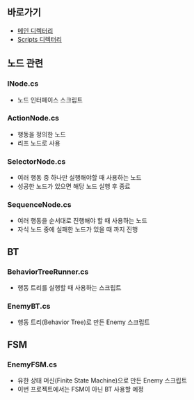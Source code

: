 ## 바로가기
- [메인 디렉터리](https://github.com/Dyoya/CastAway_OpenSource)
- [Scripts 디렉터리](https://github.com/Dyoya/CastAway_OpenSource/tree/main/Assets/Scripts)

## 노드 관련
### INode.cs
- 노드 인터페이스 스크립트

### ActionNode.cs
- 행동을 정의한 노드
- 리프 노드로 사용

### SelectorNode.cs
- 여러 행동 중 하나만 실행해야할 때 사용하는 노드
- 성공한 노드가 있으면 해당 노드 실행 후 종료

### SequenceNode.cs
- 여러 행동을 순서대로 진행해야 할 때 사용하는 노드
- 자식 노드 중에 실패한 노드가 있을 때 까지 진행

## BT
### BehaviorTreeRunner.cs
- 행동 트리를 실행할 때 사용하는 스크립트

### EnemyBT.cs
- 행동 트리(Behavior Tree)로 만든 Enemy 스크립트

## FSM
### EnemyFSM.cs
- 유한 상태 머신(Finite State Machine)으로 만든 Enemy 스크립트
- 이번 프로젝트에서는 FSM이 아닌 BT 사용할 예정